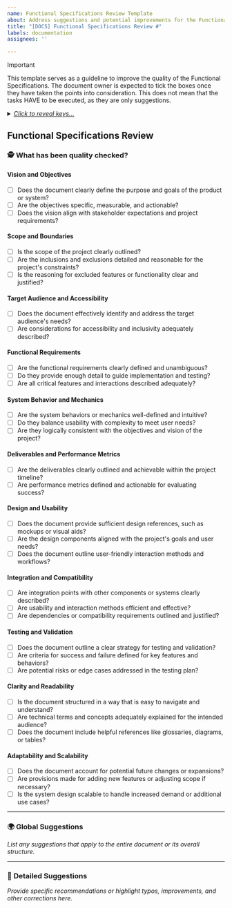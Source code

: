 ```yaml
---
name: Functional Specifications Review Template
about: Address suggestions and potential improvements for the Functional Specifications
title: "[DOCS] Functional Specifications Review #"
labels: documentation
assignees: ''

---
```


> [!IMPORTANT]
> This template serves as a guideline to improve the quality of the Functional Specifications. The document owner is expected to tick the boxes once they have taken the points into consideration. This does not mean that the tasks HAVE to be executed, as they are only suggestions.

<details>
<summary><em><ins>Click to reveal keys...</ins></em></summary>
  
#### Text Format
- **Bold**: replaced word in original text
- Normal: Citation from original text
- *Italic*: Comment
- ~~strikethrough~~: Original text to remove

#### Suggestions
- IMPROVEMENT: something to add, to be defined by document owner
- TYPO: a suggestion for correcting a found typo

</details>

## Functional Specifications Review

### 🕵️ What has been quality checked?

#### **Vision and Objectives**

- [ ] Does the document clearly define the purpose and goals of the product or system?  
- [ ] Are the objectives specific, measurable, and actionable?  
- [ ] Does the vision align with stakeholder expectations and project requirements?  

#### **Scope and Boundaries**

- [ ] Is the scope of the project clearly outlined?  
- [ ] Are the inclusions and exclusions detailed and reasonable for the project's constraints?  
- [ ] Is the reasoning for excluded features or functionality clear and justified?  

#### **Target Audience and Accessibility**

- [ ] Does the document effectively identify and address the target audience's needs?  
- [ ] Are considerations for accessibility and inclusivity adequately described?  

#### **Functional Requirements**

- [ ] Are the functional requirements clearly defined and unambiguous?  
- [ ] Do they provide enough detail to guide implementation and testing?  
- [ ] Are all critical features and interactions described adequately?  

#### **System Behavior and Mechanics**

- [ ] Are the system behaviors or mechanics well-defined and intuitive?  
- [ ] Do they balance usability with complexity to meet user needs?  
- [ ] Are they logically consistent with the objectives and vision of the project?  

#### **Deliverables and Performance Metrics**

- [ ] Are the deliverables clearly outlined and achievable within the project timeline?  
- [ ] Are performance metrics defined and actionable for evaluating success?  

#### **Design and Usability**

- [ ] Does the document provide sufficient design references, such as mockups or visual aids?  
- [ ] Are the design components aligned with the project's goals and user needs?  
- [ ] Does the document outline user-friendly interaction methods and workflows?  

#### **Integration and Compatibility**

- [ ] Are integration points with other components or systems clearly described?  
- [ ] Are usability and interaction methods efficient and effective?  
- [ ] Are dependencies or compatibility requirements outlined and justified?  

#### **Testing and Validation**

- [ ] Does the document outline a clear strategy for testing and validation?  
- [ ] Are criteria for success and failure defined for key features and behaviors?  
- [ ] Are potential risks or edge cases addressed in the testing plan?  

#### **Clarity and Readability**

- [ ] Is the document structured in a way that is easy to navigate and understand?  
- [ ] Are technical terms and concepts adequately explained for the intended audience?  
- [ ] Does the document include helpful references like glossaries, diagrams, or tables?  

#### **Adaptability and Scalability**

- [ ] Does the document account for potential future changes or expansions?  
- [ ] Are provisions made for adding new features or adjusting scope if necessary?  
- [ ] Is the system design scalable to handle increased demand or additional use cases?  

---

### 🌍 **Global Suggestions**

*List any suggestions that apply to the entire document or its overall structure.*

---

### 🔎 **Detailed Suggestions**

*Provide specific recommendations or highlight typos, improvements, and other corrections here.*
